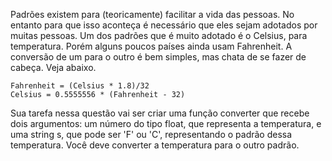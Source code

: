 Padrões existem para (teoricamente) facilitar a vida das pessoas. No entanto para que isso aconteça é necessário que eles sejam adotados por muitas pessoas. Um dos padrões que é muito adotado é o Celsius, para temperatura. Porém alguns poucos países ainda usam Fahrenheit. A conversão de um para o outro é bem simples, mas chata de se fazer de cabeça. Veja abaixo.

```
Fahrenheit = (Celsius * 1.8)/32
Celsius = 0.5555556 * (Fahrenheit - 32)
```

Sua tarefa nessa questão vai ser criar uma função converter que recebe dois argumentos: um número do tipo float, que representa a temperatura, e uma string s, que pode ser 'F' ou 'C', representando o padrão dessa temperatura. Você deve converter a temperatura para o outro padrão.